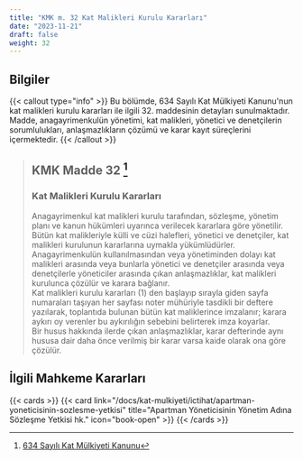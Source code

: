 ```yaml
---
title: "KMK m. 32 Kat Malikleri Kurulu Kararları"
date: "2023-11-21"
draft: false
weight: 32
---
```


## Bilgiler

{{< callout type="info" >}}
Bu bölümde, 634 Sayılı Kat Mülkiyeti Kanunu'nun kat malikleri kurulu kararları ile ilgili 32. maddesinin detayları sunulmaktadır.  
Madde, anagayrimenkulün yönetimi, kat malikleri, yönetici ve denetçilerin sorumlulukları, anlaşmazlıkların çözümü ve karar kayıt süreçlerini içermektedir.
{{< /callout >}}

> ## KMK Madde 32 [^1]
>
> [^1]: [634 Sayılı Kat Mülkiyeti Kanunu](https://www.mevzuat.gov.tr/mevzuatmetin/1.5.634.pdf)
>
> ### Kat Malikleri Kurulu Kararları
>
> Anagayrimenkul kat malikleri kurulu tarafından, sözleşme, yönetim planı
> ve kanun hükümleri uyarınca verilecek kararlara göre yönetilir.  
> Bütün kat malikleriyle külli ve cüzi halefleri, yönetici ve denetçiler, kat malikleri kurulunun kararlarına uymakla yükümlüdürler.  
> Anagayrimenkulün kullanılmasından veya yönetiminden dolayı kat malikleri arasında
> veya bunlarla yönetici ve denetçiler arasında veya denetçilerle yöneticiler arasında çıkan anlaşmazlıklar, kat malikleri kurulunca çözülür ve karara bağlanır.  
> Kat malikleri kurulu kararları (1) den başlayıp sırayla giden sayfa numaraları taşıyan
> her sayfası noter mühüriyle tasdikli bir deftere yazılarak, toplantıda bulunan bütün kat maliklerince imzalanır; karara aykırı oy verenler bu aykırılığın sebebini belirterek imza koyarlar.  
> Bir husus hakkında ilerde çıkan anlaşmazlıklar, karar defterinde aynı hususa dair daha
> önce verilmiş bir karar varsa kaide olarak ona göre çözülür.

## İlgili Mahkeme Kararları

{{< cards >}}
{{< card link="/docs/kat-mulkiyeti/ictihat/apartman-yoneticisinin-sozlesme-yetkisi" title="Apartman Yöneticisinin Yönetim Adına Sözleşme Yetkisi hk." icon="book-open" >}}
{{< /cards >}}
